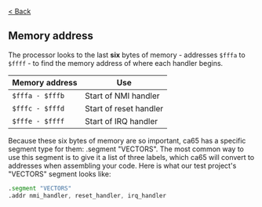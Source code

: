 [< Back](README.md)

## Memory address
The processor looks to the last **six** bytes of memory - addresses `$fffa` to `$ffff` - to find the memory address of where each
handler begins.

| Memory address  | Use                    |
|-----------------|------------------------|
| `$fffa - $fffb` | Start of NMI handler   |
| `$fffc - $fffd` | Start of reset handler |
| `$fffe - $ffff` | Start of IRQ handler   |

Because these six bytes of memory are so important, ca65 has a specific segment type for them: .segment "VECTORS". The 
most common way to use this segment is to give it a list of three labels, which ca65 will convert to addresses when 
assembling your code. Here is what our test project's "VECTORS" segment looks like:

````asm
.segment "VECTORS"
.addr nmi_handler, reset_handler, irq_handler
````
